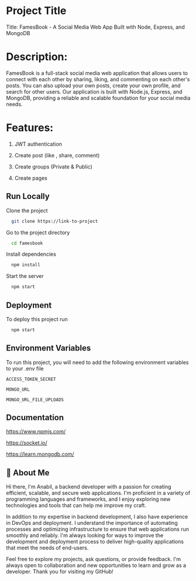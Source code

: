 
# Project Title
Title: FamesBook - A Social Media Web App Built with Node, Express, and MongoDB

# Description:
FamesBook is a full-stack social media web application that allows users to connect with each other by sharing, liking, and commenting on each other's posts. You can also upload your own posts, create your own profile, and search for other users. Our application is built with Node.js, Express, and MongoDB, providing a reliable and scalable foundation for your social media needs.

# Features:
1) JWT authentication

2) Create post (like , share, comment)

3) Create groups (Private & Public)

4) Create pages 

## Run Locally

Clone the project

```bash
  git clone https://link-to-project
```

Go to the project directory

```bash
  cd famesbook
```

Install dependencies

```bash
  npm install
```

Start the server

```bash
  npm start
```


## Deployment

To deploy this project run

```bash
  npm start
```


## Environment Variables

To run this project, you will need to add the following environment variables to your .env file

`ACCESS_TOKEN_SECRET`

`MONGO_URL`

`MONGO_URL_FILE_UPLOADS`



## Documentation

https://www.npmjs.com/

https://socket.io/

https://learn.mongodb.com/

## 🚀 About Me
Hi there, I'm Anabil, a backend developer with a passion for creating efficient, scalable, and secure web applications. I'm proficient in a variety of programming languages and frameworks, and I enjoy exploring new technologies and tools that can help me improve my craft.

In addition to my expertise in backend development, I also have experience in DevOps and deployment. I understand the importance of automating processes and optimizing infrastructure to ensure that web applications run smoothly and reliably. I'm always looking for ways to improve the development and deployment process to deliver high-quality applications that meet the needs of end-users.

Feel free to explore my projects, ask questions, or provide feedback. I'm always open to collaboration and new opportunities to learn and grow as a developer. Thank you for visiting my GitHub!

